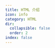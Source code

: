 ```yaml
---
title: HTML 介绍
icon: info
category: HTML
dir:
  collapsible: false
  order: 2
index: false
---
```

<Catalog />